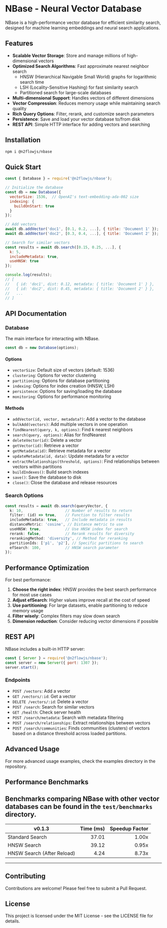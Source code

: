 # NBase - Neural Vector Database

NBase is a high-performance vector database for efficient similarity search, designed for machine learning embeddings and neural search applications.

## Features

- **Scalable Vector Storage**: Store and manage millions of high-dimensional vectors
- **Optimized Search Algorithms**: Fast approximate nearest neighbor search
  - HNSW (Hierarchical Navigable Small World) graphs for logarithmic search time
  - LSH (Locality-Sensitive Hashing) for fast similarity search
  - Partitioned search for large-scale databases
- **Multi-dimensional Support**: Handles vectors of different dimensions
- **Vector Compression**: Reduces memory usage while maintaining search quality
- **Rich Query Options**: Filter, rerank, and customize search parameters
- **Persistence**: Save and load your vector database to/from disk
- **REST API**: Simple HTTP interface for adding vectors and searching

## Installation

```bash
npm i @n2flowjs/nbase
```

## Quick Start

```javascript
const { Database } = require('@n2flowjs/nbase');

// Initialize the database
const db = new Database({
  vectorSize: 1536,  // OpenAI's text-embedding-ada-002 size
  indexing: {
    buildOnStart: true
  }
});

// Add vectors
await db.addVector('doc1', [0.1, 0.2, ...], { title: 'Document 1' });
await db.addVector('doc2', [0.3, 0.4, ...], { title: 'Document 2' });

// Search for similar vectors
const results = await db.search([0.15, 0.25, ...], {
  k: 5,
  includeMetadata: true,
  useHNSW: true
});

console.log(results);
// [
//   { id: 'doc1', dist: 0.12, metadata: { title: 'Document 1' } },
//   { id: 'doc2', dist: 0.45, metadata: { title: 'Document 2' } },
//   ...
// ]
```

## API Documentation

### Database

The main interface for interacting with NBase.

```typescript
const db = new Database(options);
```

#### Options

- `vectorSize`: Default size of vectors (default: 1536)
- `clustering`: Options for vector clustering
- `partitioning`: Options for database partitioning
- `indexing`: Options for index creation (HNSW, LSH)
- `persistence`: Options for saving/loading the database
- `monitoring`: Options for performance monitoring

#### Methods

- `addVector(id, vector, metadata?)`: Add a vector to the database
- `bulkAdd(vectors)`: Add multiple vectors in one operation
- `findNearest(query, k, options)`: Find k nearest neighbors
- `search(query, options)`: Alias for findNearest
- `deleteVector(id)`: Delete a vector
- `getVector(id)`: Retrieve a vector
- `getMetadata(id)`: Retrieve metadata for a vector
- `updateMetadata(id, data)`: Update metadata for a vector
- `extractRelationships(threshold, options)`: Find relationships between vectors within partitions
- `buildIndexes()`: Build search indexes
- `save()`: Save the database to disk
- `close()`: Close the database and release resources

### Search Options

```typescript
const results = await db.search(queryVector, {
  k: 10,                   // Number of results to return
  filter: (id) => true,    // Function to filter results
  includeMetadata: true,   // Include metadata in results
  distanceMetric: 'cosine', // Distance metric to use
  useHNSW: true,           // Use HNSW index for search
  rerank: false,           // Rerank results for diversity
  rerankingMethod: 'diversity', // Method for reranking
  partitionIds: ['p1', 'p2'], // Specific partitions to search
  efSearch: 100,           // HNSW search parameter
});
```

## Performance Optimization

For best performance:

1. **Choose the right index**: HNSW provides the best search performance for most use cases
2. **Adjust efSearch**: Higher values improve recall at the cost of speed
3. **Use partitioning**: For large datasets, enable partitioning to reduce memory usage
4. **Filter wisely**: Complex filters may slow down search
5. **Dimension reduction**: Consider reducing vector dimensions if possible

## REST API

NBase includes a built-in HTTP server:

```javascript
const { Server } = require('@n2flowjs/nbase');
const server = new Server({ port: 1307 });
server.start();
```

### Endpoints

- `POST /vectors`: Add a vector
- `GET /vectors/:id`: Get a vector
- `DELETE /vectors/:id`: Delete a vector
- `POST /search`: Search for similar vectors
- `GET /health`: Check server health
- `POST /search/metadata`: Search with metadata filtering
- `POST /search/relationships`: Extract relationships between vectors
- `POST /search/communities`: Finds communities (clusters) of vectors based on a distance threshold across loaded partitions.

## Advanced Usage

For more advanced usage examples, check the examples directory in the repository.

## Performance Benchmarks
Benchmarks comparing NBase with other vector databases can be found in the `test/benchmarks` directory.
---
| v0.1.3                      | Time (ms) | Speedup Factor  |
|-----------------------------|----------:|----------------:|
| Standard Search             | 37.01     | 1.00x           |
| HNSW Search                 | 39.12     | 0.95x           |
| HNSW Search (After Reload)  | 4.24      | 8.73x           | 
---

## Contributing

Contributions are welcome! Please feel free to submit a Pull Request.

## License

This project is licensed under the MIT License - see the LICENSE file for details.

